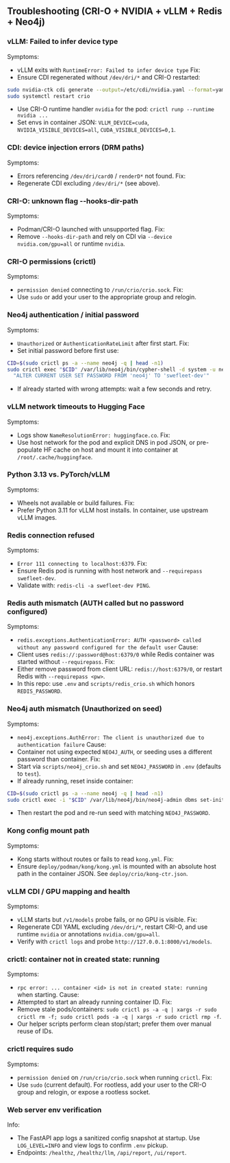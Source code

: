 ## Troubleshooting (CRI-O + NVIDIA + vLLM + Redis + Neo4j)

### vLLM: Failed to infer device type
Symptoms:
- vLLM exits with `RuntimeError: Failed to infer device type`
Fix:
- Ensure CDI regenerated without `/dev/dri/*` and CRI-O restarted:
```bash
sudo nvidia-ctk cdi generate --output=/etc/cdi/nvidia.yaml --format=yaml --csv.ignore-pattern '/dev/dri/.*'
sudo systemctl restart crio
```
- Use CRI-O runtime handler `nvidia` for the pod: `crictl runp --runtime nvidia ...`
- Set envs in container JSON: `VLLM_DEVICE=cuda`, `NVIDIA_VISIBLE_DEVICES=all`, `CUDA_VISIBLE_DEVICES=0,1`.

### CDI: device injection errors (DRM paths)
Symptoms:
- Errors referencing `/dev/dri/card0` / `renderD*` not found.
Fix:
- Regenerate CDI excluding `/dev/dri/*` (see above).

### CRI-O: unknown flag --hooks-dir-path
Symptoms:
- Podman/CRI-O launched with unsupported flag.
Fix:
- Remove `--hooks-dir-path` and rely on CDI via `--device nvidia.com/gpu=all` or runtime `nvidia`.

### CRI-O permissions (crictl)
Symptoms:
- `permission denied` connecting to `/run/crio/crio.sock`.
Fix:
- Use `sudo` or add your user to the appropriate group and relogin.

### Neo4j authentication / initial password
Symptoms:
- `Unauthorized` or `AuthenticationRateLimit` after first start.
Fix:
- Set initial password before first use:
```bash
CID=$(sudo crictl ps -a --name neo4j -q | head -n1)
sudo crictl exec "$CID" /var/lib/neo4j/bin/cypher-shell -d system -u neo4j -p neo4j \
  "ALTER CURRENT USER SET PASSWORD FROM 'neo4j' TO 'swefleet-dev'"
```
- If already started with wrong attempts: wait a few seconds and retry.

### vLLM network timeouts to Hugging Face
Symptoms:
- Logs show `NameResolutionError: huggingface.co`.
Fix:
- Use host network for the pod and explicit DNS in pod JSON, or pre-populate HF cache on host and mount it into container at `/root/.cache/huggingface`.

### Python 3.13 vs. PyTorch/vLLM
Symptoms:
- Wheels not available or build failures.
Fix:
- Prefer Python 3.11 for vLLM host installs. In container, use upstream vLLM images.

### Redis connection refused
Symptoms:
- `Error 111 connecting to localhost:6379`.
Fix:
- Ensure Redis pod is running with host network and `--requirepass swefleet-dev`.
- Validate with: `redis-cli -a swefleet-dev PING`.


### Redis auth mismatch (AUTH called but no password configured)
Symptoms:
- `redis.exceptions.AuthenticationError: AUTH <password> called without any password configured for the default user`
Cause:
- Client uses `redis://:password@host:6379/0` while Redis container was started without `--requirepass`.
Fix:
- Either remove password from client URL: `redis://host:6379/0`, or restart Redis with `--requirepass <pw>`.
- In this repo: use `.env` and `scripts/redis_crio.sh` which honors `REDIS_PASSWORD`.

### Neo4j auth mismatch (Unauthorized on seed)
Symptoms:
- `neo4j.exceptions.AuthError: The client is unauthorized due to authentication failure`
Cause:
- Container not using expected `NEO4J_AUTH`, or seeding uses a different password than container.
Fix:
- Start via `scripts/neo4j_crio.sh` and set `NEO4J_PASSWORD` in `.env` (defaults to `test`).
- If already running, reset inside container:
```bash
CID=$(sudo crictl ps -a --name neo4j -q | head -n1)
sudo crictl exec -i "$CID" /var/lib/neo4j/bin/neo4j-admin dbms set-initial-password test
```
- Then restart the pod and re-run seed with matching `NEO4J_PASSWORD`.

### Kong config mount path
Symptoms:
- Kong starts without routes or fails to read `kong.yml`.
Fix:
- Ensure `deploy/podman/kong/kong.yml` is mounted with an absolute host path in the container JSON. See `deploy/crio/kong-ctr.json`.

### vLLM CDI / GPU mapping and health
Symptoms:
- vLLM starts but `/v1/models` probe fails, or no GPU is visible.
Fix:
- Regenerate CDI YAML excluding `/dev/dri/*`, restart CRI-O, and use runtime `nvidia` or annotations `nvidia.com/gpu=all`.
- Verify with `crictl logs` and probe `http://127.0.0.1:8000/v1/models`.

### crictl: container not in created state: running
Symptoms:
- `rpc error: ... container <id> is not in created state: running` when starting.
Cause:
- Attempted to start an already running container ID.
Fix:
- Remove stale pods/containers: `sudo crictl ps -a -q | xargs -r sudo crictl rm -f; sudo crictl pods -a -q | xargs -r sudo crictl rmp -f`.
- Our helper scripts perform clean stop/start; prefer them over manual reuse of IDs.

### crictl requires sudo
Symptoms:
- `permission denied` on `/run/crio/crio.sock` when running `crictl`.
Fix:
- Use `sudo` (current default). For rootless, add your user to the CRI-O group and relogin, or expose a rootless socket.

### Web server env verification
Info:
- The FastAPI app logs a sanitized config snapshot at startup. Use `LOG_LEVEL=INFO` and view logs to confirm `.env` pickup.
- Endpoints: `/healthz`, `/healthz/llm`, `/api/report`, `/ui/report`.


